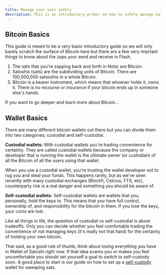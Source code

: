 ```yaml
---
title: Manage your sats safely
description: This is an introductory primer on how to safely manage sats that you accumulate via Zaps in Flash.
---
```


## Bitcoin Basics

This guide is meant to be a very basic introductory guide so we will only barely scratch the surface of Bitcoin here but there are a few very imprtant things to know about the zaps your send and receive in Flash.

1. The sats that you're zapping back and forth in Notsr are Bitcoin.
1. Satoshis (sats) are the subdividing units of Bitcoin. There are 100,000,000 satsoshis in a whole Bitcoin.
1. Bitcoin is a bearer instrument, which means that whoever holds it, owns it. There is no recourse or insurance if your bitcoin ends up in someone else's hands.

If you want to go deeper and learn more about Bitcoin...

<!-- TODO: ADD LINK TO BITCOIN 101 SITE -->

## Wallet Basics

There are many different bitcoin wallets out there but you can divide them into two categories; custodial and self-custodial.

**Custodial wallets:** With custodial wallets you're trading convenience for certainty. They are called custodial wallets because the company or developer that is running the wallet is the ultimate owner (or custodian) of all the Bitcoin of all the users using that wallet.

When you use a custodial wallet, you're trusting the wallet developer not to rug you and steal your funds. This happens rarely, but as we've seen recently with many custodial exchanges (Blockfi, Celcius, FTX, etc), counterparty risk is a real danger and something you should be aware of.

**Self-custodial wallets:** Self-custodial wallets are wallets that you, personally, hold the keys to. This means that you have full control, ownership of, and responsibility for the bitcoin in them. If you lose the keys, your coins are lost.

Like all things in life, the question of custodial vs self-custodial is about tradeoffs. Only you can decide whether you feel comfortable trading the convenience of not managing keys (it's really not that hard) for the certainty of holding your own bitcoin.

That said, as a good rule of thumb, think about losing everything you have in Wallet of Satoshi right now. If that idea scares you or makes you feel uncomfortable you should set yourself a goal to switch to self-custody soon. A good place to start is our guide on how to set up a [self-custody](/en/guides/sweep-to-self-custody) wallet for sweeping sats.
